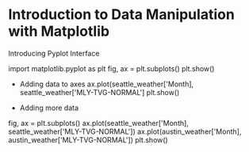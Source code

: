 
# Introduction to Data Manipulation with Matplotlib

Introducing Pyplot Interface

import matplotlib.pyplot as plt
fig, ax = plt.subplots()
plt.show()

- Adding data to axes
ax.plot(seattle_weather['Month], seattle_weather['MLY-TVG-NORMAL']
plt.show()

- Adding more data

fig, ax = plt.subplots()
ax.plot(seattle_weather['Month], seattle_weather['MLY-TVG-NORMAL'])
ax.plot(austin_weather['Month], austin_weather['MLY-TVG-NORMAL'])
plt.show()

